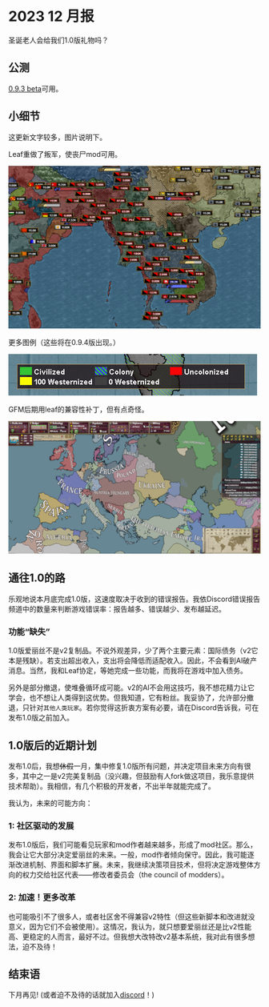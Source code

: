 # 2023 12 月报

圣诞老人会给我们1.0版礼物吗？

## 公测

[0.9.3 beta](https://github.com/Nivaturimika/Katerina-Engine/releases/download/v0.9.3%CE%B2/0.9.3-BETA.zip)可用。

## 小细节

这更新文字较多，图片说明下。

Leaf重做了叛军，使丧尸mod可用。

![zombies](./images/reb.png)

更多图例（这些将在0.9.4版出现。）

![map legend](./images/leg.png)

GFM后期用leaf的兼容性补丁，但有点奇怪。

![gfm](./images/gfm.png)

## 通往1.0的路

乐观地说本月底完成1.0版，这速度取决于收到的错误报告。我依Discord错误报告频道中的数量来判断游戏错误率：报告越多、错误越少、发布越延迟。

### 功能“缺失”

1.0版爱丽丝不是v2复制品。不说外观差异，少了两个主要元素：国际债务（v2它本是残缺）。若支出超出收入，支出将会降低而适配收入。因此，不会看到AI破产消息。当然，我和Leaf协定，等她完成一些功能，而我将在游戏中加入债务。

另外是部分撤退，使堆叠循环成可能。v2的AI不会用这技巧，我不想花精力让它学会，也不想让人类得到这优势。但我知道，它有粉丝。我妥协了，允许部分撤退，只针对`其他人类玩家`。若你觉得这折衷方案有必要，请在Discord告诉我，可在发布1.0版之前加入。

## 1.0版后的近期计划

发布1.0后，我想~~休假~~一月，集中修复1.0版所有问题，并决定项目未来方向有很多，其中之一是v2完美复制品（没兴趣，但鼓励有人fork做这项目，我乐意提供技术帮助）。我相信，有几个积极的开发者，不出半年就能完成了。

我认为，未来的可能方向：

### 1: 社区驱动的发展

发布1.0版后，我们可能看见玩家和mod作者越来越多，形成了mod社区。那么，我会让它大部分决定爱丽丝的未来。一般，mod作者倾向保守。因此，我可能逐渐改进机制、界面和脚本扩展。未来，我继续决策项目技术，但将决定游戏整体方向的权力交给社区代表——修改者委员会（the council of modders）。

### 2: 加速！更多改革

也可能吸引不了很多人，或者社区舍不得兼容v2特性（但这些新脚本和改进就没意义，因为它们不会被使用）。这情况，我认为，就只想要爱丽丝还是比v2性能高、更稳定的人而言，最好不过。但我想大改特改v2基本系统，我对此有很多想法，迫不及待！

## 结束语

下月再见! (或者迫不及待的话就加入[discord](https://discord.gg/QUJExr4mRn)！)
